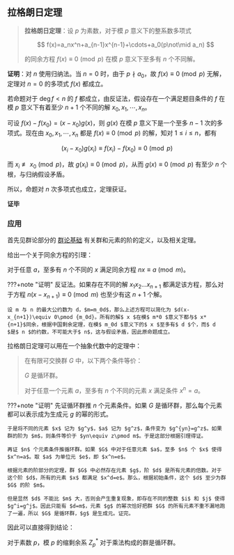 ## 拉格朗日定理

> **拉格朗日定理**：设 $p$ 为素数，对于模 $p$ 意义下的整系数多项式
>
> $$
> f(x)=a_nx^n+a_{n-1}x^{n-1}+\cdots+a_0(p\not\mid a_n)
> $$
>
> 的同余方程 $f(x)\equiv 0\pmod p$ 在模 $p$ 意义下至多有 $n$ 个不同解。

**证明**：对 $n$ 使用归纳法。当 $n=0$ 时，由于 $p\nmid a_0$，故 $f(x)\equiv 0\pmod p$ 无解，定理对 $n=0$ 的多项式 $f(x)$ 都成立。

若命题对于 $\deg f<n$ 的 $f$ 都成立，由反证法，假设存在一个满足题目条件的 $f$ 在模 $p$ 意义下有着至少 $n+1$ 个不同的解 $x_0,x_1,\cdots,x_{n}$。

可设 $f(x)-f(x_0)=(x-x_0)g(x)$，则 $g(x)$ 在模 $p$ 意义下是一个至多 $n-1$ 次的多项式。现在由 $x_0,x_1,\cdots,x_n$ 都是 $f(x)\equiv 0\pmod p$ 的解，知对 $1\leq i\leq n$，都有

$$
(x_i-x_0)g(x_i)\equiv f(x_i)-f(x_0)\equiv 0\pmod p
$$

而 $x_i \not\equiv x_0 \pmod p$，故 $g(x_i)\equiv 0\pmod p$，从而 $g(x)\equiv 0\pmod p$ 有至少 $n$ 个根，与归纳假设矛盾。

所以，命题对 $n$ 次多项式也成立，定理获证。

**证毕**

### 应用

首先见群论部分的 [群论基础](../group-theory.md) 有关群和元素的阶的定义，以及相关定理。

给出一个关于同余方程的引理：

对于任意 $a$，至多有 $n$ 个不同的 $x$ 满足同余方程 $nx\equiv a\pmod m$。

???+note "证明"
    反证法。如果存在不同的解 $x_1  x_2\ldots x_{n+1}$ 都满足该方程，那么对于方程 $n(x-x_{n+1})\equiv 0\pmod m$ 也至少有这 $n+1$ 个解。
    
    设 m 与 n 的最大公约数为 d，$m=m_0d$，那么上述方程可以简化为 $d(x-x_{n+1})\equiv 0\pmod {m_0d}。所有的解$ x $在模$ m*0 $意义下都与$ x*{n+1}$同余，根据中国剩余定理，在模$ m_0d $意义下的$ x $至多有$ d $个，而$ d $是$ n $的约数，不可能大于$ n$，这与假设矛盾，因此原命题成立。

拉格朗日定理可以用在一个抽象代数中的定理中：

> 在有限可交换群 $G$ 中，以下两个条件等价：
>
> $G$ 是循环群。
>
> 对于任意一个元素 $a$，至多有 $n$ 个不同的元素 $x$ 满足条件 $x^n=a$。

???+note "证明"
    先证循环群推 $n$ 个元素条件。如果 $G$ 是循环群，那么每个元素都可以表示成为生成元 $g$ 的幂的形式。
    
    于是将不同的元素 $x$ 记为 $g^y$，$a$ 记为 $g^z$，条件变为 $g^{yn}=g^z$。如果群的阶为 $m$，则条件等价于 $yn\equiv z\pmod m$。于是这部分根据引理得证。
    
    再证 $n$ 个元素条件推循环群。如果 $G$ 中对于任意元素 $a$，至多 $n$ 个 $x$ 使得 $x^n=a$。取 $a$ 为单位元 $e$，即 $x^n=e$。
    
    根据元素的阶部分的定理，群 $G$ 中必然存在元素 $g$，阶 $d$ 是所有元素的倍数。对于这个阶 $d$，所有的元素 $x$ 都满足 $x^d=e$。那么，根据初始条件，这个 $d$ 至少为群 $G$ 的阶 $m$。
    
    但是显然 $d$ 不能比 $m$ 大，否则会产生重复现象，即存在不同的整数 $i$ 和 $j$ 使得 $g^i=g^j$。因此只能有 $d=m$，元素 $g$ 的幂次恰好把群 $G$ 的所有元素不重不漏地跑了一遍，所以 $G$ 是循环群，$g$ 是生成元。证完。

因此可以直接得到结论：

对于素数 $p$，模 $p$ 的缩剩余系 $Z_p^\ast$ 对于乘法构成的群是循环群。
